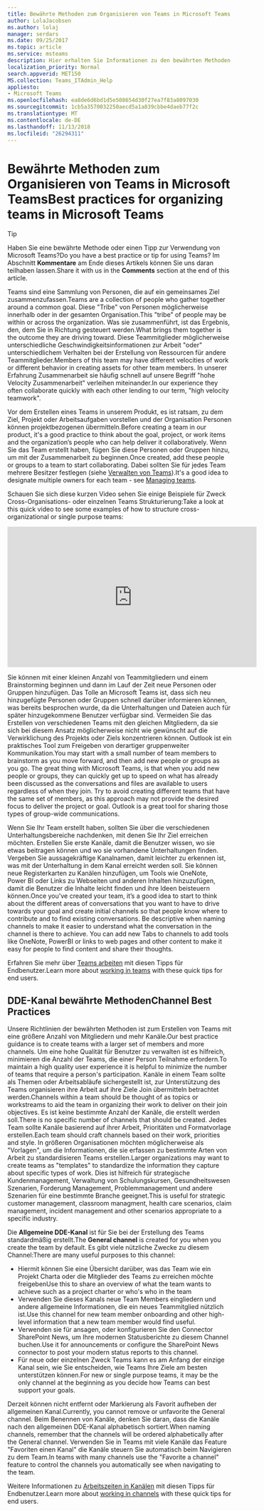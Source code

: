 ```yaml
---
title: Bewährte Methoden zum Organisieren von Teams in Microsoft Teams
author: LolaJacobsen
ms.author: lolaj
manager: serdars
ms.date: 09/25/2017
ms.topic: article
ms.service: msteams
description: Hier erhalten Sie Informationen zu den bewährten Methoden zum Organisieren von Teams in Microsoft Teams gemäß den Anforderungen Ihrer Organisation.
localization_priority: Normal
search.appverid: MET150
MS.collection: Teams_ITAdmin_Help
appliesto:
- Microsoft Teams
ms.openlocfilehash: ea8de6d6bd1d5e508654d30f27ea7f83a8097030
ms.sourcegitcommit: 1cb5a3570032250aecd5a1a839cbbe4daeb77f2c
ms.translationtype: MT
ms.contentlocale: de-DE
ms.lasthandoff: 11/13/2018
ms.locfileid: "26294311"
---
```

<a name="best-practices-for-organizing-teams-in-microsoft-teams"></a><span data-ttu-id="8d1b3-103">Bewährte Methoden zum Organisieren von Teams in Microsoft Teams</span><span class="sxs-lookup"><span data-stu-id="8d1b3-103">Best practices for organizing teams in Microsoft Teams</span></span>
======================================================

> [!TIP]
> <span data-ttu-id="8d1b3-104">Haben Sie eine bewährte Methode oder einen Tipp zur Verwendung von Microsoft Teams?</span><span class="sxs-lookup"><span data-stu-id="8d1b3-104">Do you have a best practice or tip for using Teams?</span></span> <span data-ttu-id="8d1b3-105">Im Abschnitt **Kommentare** am Ende dieses Artikels können Sie uns daran teilhaben lassen.</span><span class="sxs-lookup"><span data-stu-id="8d1b3-105">Share it with us in the **Comments** section at the end of this article.</span></span>

<span data-ttu-id="8d1b3-106">Teams sind eine Sammlung von Personen, die auf ein gemeinsames Ziel zusammenzufassen.</span><span class="sxs-lookup"><span data-stu-id="8d1b3-106">Teams are a collection of people who gather together around a common goal.</span></span> <span data-ttu-id="8d1b3-107">Diese "Tribe" von Personen möglicherweise innerhalb oder in der gesamten Organisation.</span><span class="sxs-lookup"><span data-stu-id="8d1b3-107">This "tribe" of people may be within or across the organization.</span></span>  <span data-ttu-id="8d1b3-108">Was sie zusammenführt, ist das Ergebnis, den, dem Sie in Richtung gesteuert werden.</span><span class="sxs-lookup"><span data-stu-id="8d1b3-108">What brings them together is the outcome they are driving toward.</span></span> <span data-ttu-id="8d1b3-109">Diese Teammitglieder möglicherweise unterschiedliche Geschwindigkeitsinformationen zur Arbeit "oder" unterschiedlichem Verhalten bei der Erstellung von Ressourcen für andere Teammitglieder.</span><span class="sxs-lookup"><span data-stu-id="8d1b3-109">Members of this team may have different velocities of work or different behavior in creating assets for other team members.</span></span>  <span data-ttu-id="8d1b3-110">In unserer Erfahrung Zusammenarbeit sie häufig schnell auf unsere Begriff "hohe Velocity Zusammenarbeit" verleihen miteinander.</span><span class="sxs-lookup"><span data-stu-id="8d1b3-110">In our experience they often collaborate quickly with each other lending to our term, "high velocity teamwork".</span></span>  

<span data-ttu-id="8d1b3-111">Vor dem Erstellen eines Teams in unserem Produkt, es ist ratsam, zu dem Ziel, Projekt oder Arbeitsaufgaben vorstellen und der Organisation Personen können projektbezogenen übermitteln.</span><span class="sxs-lookup"><span data-stu-id="8d1b3-111">Before creating a team in our product, it's a good practice to think about the goal, project, or work items and the organization’s people who can help deliver it collaboratively.</span></span> <span data-ttu-id="8d1b3-112">Wenn Sie das Team erstellt haben, fügen Sie diese Personen oder Gruppen hinzu, um mit der Zusammenarbeit zu beginnen.</span><span class="sxs-lookup"><span data-stu-id="8d1b3-112">Once created, add these people or groups to a team to start collaborating.</span></span> <span data-ttu-id="8d1b3-113">Dabei sollten Sie für jedes Team mehrere Besitzer festlegen (siehe [Verwalten von Teams](https://support.office.com/article/Teams-and-Channels-df38ae23-8f85-46d3-b071-cb11b9de5499)).</span><span class="sxs-lookup"><span data-stu-id="8d1b3-113">It's a good idea to designate multiple owners for each team - see [Managing teams](https://support.office.com/article/Teams-and-Channels-df38ae23-8f85-46d3-b071-cb11b9de5499).</span></span>

<span data-ttu-id="8d1b3-114">Schauen Sie sich diese kurzen Video sehen Sie einige Beispiele für Zweck Cross-Organisations- oder einzelnen Teams Strukturierung:</span><span class="sxs-lookup"><span data-stu-id="8d1b3-114">Take a look at this quick video to see some examples of how to structure cross-organizational or single purpose teams:</span></span>

<iframe width="560" height="315" src="https://www.youtube.com/embed/hjJWtoaRJeE?rel=0" frameborder="0" allow="autoplay; encrypted-media" allowfullscreen></iframe>

<span data-ttu-id="8d1b3-p104">Sie können mit einer kleinen Anzahl von Teammitgliedern und einem Brainstorming beginnen und dann im Lauf der Zeit neue Personen oder Gruppen hinzufügen. Das Tolle an Microsoft Teams ist, dass sich neu hinzugefügte Personen oder Gruppen schnell darüber informieren können, was bereits besprochen wurde, da die Unterhaltungen und Dateien auch für später hinzugekommene Benutzer verfügbar sind. Vermeiden Sie das Erstellen von verschiedenen Teams mit den gleichen Mitgliedern, da sie sich bei diesem Ansatz möglicherweise nicht wie gewünscht auf die Verwirklichung des Projekts oder Ziels konzentrieren können. Outlook ist ein praktisches Tool zum Freigeben von derartiger gruppenweiter Kommunikation.</span><span class="sxs-lookup"><span data-stu-id="8d1b3-p104">You may start with a small number of team members to brainstorm as you move forward, and then add new people or groups as you go. The great thing with Microsoft Teams, is that when you add new people or groups, they can quickly get up to speed on what has already been discussed as the conversations and files are available to users regardless of when they join. Try to avoid creating different teams that have the same set of members, as this approach may not provide the desired focus to deliver the project or goal. Outlook is a great tool for sharing those types of group-wide communications.</span></span>

<span data-ttu-id="8d1b3-p105">Wenn Sie Ihr Team erstellt haben, sollten Sie über die verschiedenen Unterhaltungsbereiche nachdenken, mit denen Sie Ihr Ziel erreichen möchten. Erstellen Sie erste Kanäle, damit die Benutzer wissen, wo sie etwas beitragen können und wo sie vorhandene Unterhaltungen finden. Vergeben Sie aussagekräftige Kanalnamen, damit leichter zu erkennen ist, was mit der Unterhaltung in dem Kanal erreicht werden soll. Sie können neue Registerkarten zu Kanälen hinzufügen, um Tools wie OneNote, Power BI oder Links zu Webseiten und anderen Inhalten hinzuzufügen, damit die Benutzer die Inhalte leicht finden und ihre Ideen beisteuern können.</span><span class="sxs-lookup"><span data-stu-id="8d1b3-p105">Once you've created your team, it’s a good idea to start to think about the different areas of conversations that you want to have to drive towards your goal and create initial channels so that people know where to contribute and to find existing conversations. Be descriptive when naming channels to make it easier to understand what the conversation in the channel is there to achieve. You can add new Tabs to channels to add tools like OneNote, PowerBI or links to web pages and other content to make it easy for people to find content and share their thoughts.</span></span>

<span data-ttu-id="8d1b3-122">Erfahren Sie mehr über [Teams arbeiten](https://support.office.com/article/teams-and-channels-df38ae23-8f85-46d3-b071-cb11b9de5499#ID0EAABAAA=Work_in_teams) mit diesen Tipps für Endbenutzer.</span><span class="sxs-lookup"><span data-stu-id="8d1b3-122">Learn more about [working in teams](https://support.office.com/article/teams-and-channels-df38ae23-8f85-46d3-b071-cb11b9de5499#ID0EAABAAA=Work_in_teams) with these quick tips for end users.</span></span> 

<a name="channel-best-practices"></a><span data-ttu-id="8d1b3-123">DDE-Kanal bewährte Methoden</span><span class="sxs-lookup"><span data-stu-id="8d1b3-123">Channel Best Practices</span></span>
----------------------

<span data-ttu-id="8d1b3-124">Unsere Richtlinien der bewährten Methoden ist zum Erstellen von Teams mit eine größere Anzahl von Mitgliedern und mehr Kanäle.</span><span class="sxs-lookup"><span data-stu-id="8d1b3-124">Our best practice guidance is to create teams with a larger set of members and more channels.</span></span>  <span data-ttu-id="8d1b3-125">Um eine hohe Qualität für Benutzer zu verwalten ist es hilfreich, minimieren die Anzahl der Teams, die einer Person Teilnahme erfordern.</span><span class="sxs-lookup"><span data-stu-id="8d1b3-125">To maintain a high quality user experience it is helpful to minimize the number of teams that require a person's participation.</span></span>  <span data-ttu-id="8d1b3-126">Kanäle in einem Team sollte als Themen oder Arbeitsabläufe sichergestellt ist, zur Unterstützung des Teams organisieren ihre Arbeit auf ihre Ziele Join übermitteln betrachtet werden.</span><span class="sxs-lookup"><span data-stu-id="8d1b3-126">Channels within a team should be thought of as topics or workstreams to aid the team in organizing their work to deliver on their join objectives.</span></span>  <span data-ttu-id="8d1b3-127">Es ist keine bestimmte Anzahl der Kanäle, die erstellt werden soll.</span><span class="sxs-lookup"><span data-stu-id="8d1b3-127">There is no specific number of channels that should be created.</span></span>  <span data-ttu-id="8d1b3-128">Jedes Team sollte Kanäle basierend auf ihrer Arbeit, Prioritäten und Formatvorlage erstellen.</span><span class="sxs-lookup"><span data-stu-id="8d1b3-128">Each team should craft channels based on their work, priorities and style.</span></span>  <span data-ttu-id="8d1b3-129">In größeren Organisationen möchten möglicherweise als "Vorlagen", um die Informationen, die sie erfassen zu bestimmte Arten von Arbeit zu standardisieren Teams erstellen.</span><span class="sxs-lookup"><span data-stu-id="8d1b3-129">Larger organizations may want to create teams as "templates" to standardize the information they capture about specific types of work.</span></span>  <span data-ttu-id="8d1b3-130">Dies ist hilfreich für strategische Kundenmanagement, Verwaltung von Schulungskursen, Gesundheitswesen Szenarien, Forderung Management, Problemmanagement und andere Szenarien für eine bestimmte Branche geeignet.</span><span class="sxs-lookup"><span data-stu-id="8d1b3-130">This is useful for strategic customer management, classroom managment, health care scenarios, claim management, incident management and other scenarios appropriate to a specific industry.</span></span>   

<span data-ttu-id="8d1b3-131">Die **Allgemeine DDE-Kanal** ist für Sie bei der Erstellung des Teams standardmäßig erstellt.</span><span class="sxs-lookup"><span data-stu-id="8d1b3-131">The **General channel** is created for you when you create the team by default.</span></span> <span data-ttu-id="8d1b3-132">Es gibt viele nützliche Zwecke zu diesem Channel:</span><span class="sxs-lookup"><span data-stu-id="8d1b3-132">There are many useful purposes to this channel:</span></span>

-  <span data-ttu-id="8d1b3-133">Hiermit können Sie eine Übersicht darüber, was das Team wie ein Projekt Charta oder die Mitglieder des Teams zu erreichen möchte freigeben</span><span class="sxs-lookup"><span data-stu-id="8d1b3-133">Use this to share an overview of what the team wants to achieve such as a project charter or who's who in the team</span></span> 
-  <span data-ttu-id="8d1b3-134">Verwenden Sie dieses Kanals neue Team Members eingliedern und andere allgemeine Informationen, die ein neues Teammitglied nützlich ist.</span><span class="sxs-lookup"><span data-stu-id="8d1b3-134">Use this channel for new team member onboarding and other high-level information that a new team member would find useful.</span></span> 
-  <span data-ttu-id="8d1b3-135">Verwenden sie für ansagen, oder konfigurieren Sie den Connector SharePoint News, um Ihre modernen Statusberichte zu diesem Channel buchen.</span><span class="sxs-lookup"><span data-stu-id="8d1b3-135">Use it for announcements or configure the SharePoint News connector to post your modern status reports to this channel.</span></span>  
-  <span data-ttu-id="8d1b3-136">Für neue oder einzelnen Zweck Teams kann es am Anfang der einzige Kanal sein, wie Sie entscheiden, wie Teams Ihre Ziele am besten unterstützen können.</span><span class="sxs-lookup"><span data-stu-id="8d1b3-136">For new or single purpose teams, it may be the only channel at the beginning as you decide how Teams can best support your goals.</span></span>

<span data-ttu-id="8d1b3-137">Derzeit können nicht entfernt oder Markierung als Favorit aufheben der allgemeinen Kanal.</span><span class="sxs-lookup"><span data-stu-id="8d1b3-137">Currently, you cannot remove or unfavorite the General channel.</span></span> <span data-ttu-id="8d1b3-138">Beim Benennen von Kanäle, denken Sie daran, dass die Kanäle nach den allgemeinen DDE-Kanal alphabetisch sortiert.</span><span class="sxs-lookup"><span data-stu-id="8d1b3-138">When naming channels, remember that the channels will be ordered alphabetically after the General channel.</span></span>  <span data-ttu-id="8d1b3-139">Verwenden Sie in Teams mit viele Kanäle das Feature "Favoriten einen Kanal" die Kanäle steuern Sie automatisch beim Navigieren zu dem Team.</span><span class="sxs-lookup"><span data-stu-id="8d1b3-139">In teams with many channels use the "Favorite a channel" feature to control the channels you automatically see when navigating to the team.</span></span> 

<span data-ttu-id="8d1b3-140">Weitere Informationen zu [Arbeitszeiten in Kanälen](https://support.office.com/article/teams-and-channels-df38ae23-8f85-46d3-b071-cb11b9de5499#ID0EAABAAA=Work_in_channels) mit diesen Tipps für Endbenutzer.</span><span class="sxs-lookup"><span data-stu-id="8d1b3-140">Learn more about [working in channels](https://support.office.com/article/teams-and-channels-df38ae23-8f85-46d3-b071-cb11b9de5499#ID0EAABAAA=Work_in_channels) with these quick tips for end users.</span></span> 


